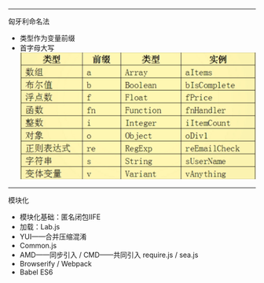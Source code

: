 
---

匈牙利命名法
*   类型作为变量前缀
*   首字母大写
![](notes_img/xiongyali.png)   

---

模块化

*   模块化基础：匿名闭包IIFE
*   加载：Lab.js
*   YUI——合并压缩混淆
*   Common.js
*   AMD——同步引入 / CMD——共同引入  require.js / sea.js
*   Browserify / Webpack 
*   Babel ES6

